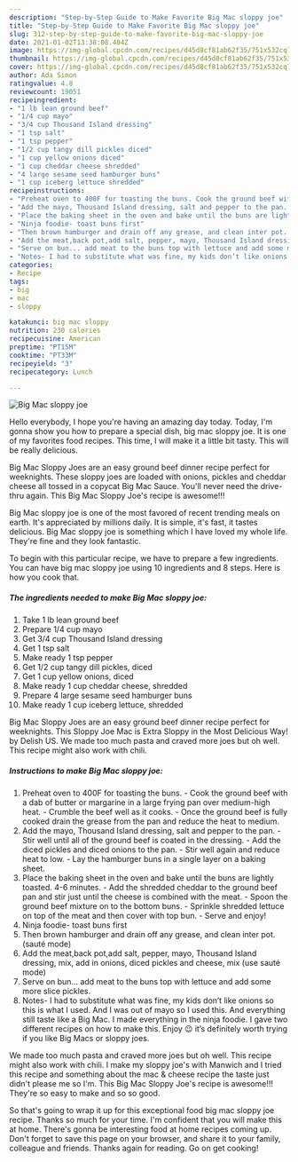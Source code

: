 ```yaml
---
description: "Step-by-Step Guide to Make Favorite Big Mac sloppy joe"
title: "Step-by-Step Guide to Make Favorite Big Mac sloppy joe"
slug: 312-step-by-step-guide-to-make-favorite-big-mac-sloppy-joe
date: 2021-01-02T13:38:08.404Z
image: https://img-global.cpcdn.com/recipes/d45d8cf81ab62f35/751x532cq70/big-mac-sloppy-joe-recipe-main-photo.jpg
thumbnail: https://img-global.cpcdn.com/recipes/d45d8cf81ab62f35/751x532cq70/big-mac-sloppy-joe-recipe-main-photo.jpg
cover: https://img-global.cpcdn.com/recipes/d45d8cf81ab62f35/751x532cq70/big-mac-sloppy-joe-recipe-main-photo.jpg
author: Ada Simon
ratingvalue: 4.8
reviewcount: 19051
recipeingredient:
- "1 lb lean ground beef"
- "1/4 cup mayo"
- "3/4 cup Thousand Island dressing"
- "1 tsp salt"
- "1 tsp pepper"
- "1/2 cup tangy dill pickles diced"
- "1 cup yellow onions diced"
- "1 cup cheddar cheese shredded"
- "4 large sesame seed hamburger buns"
- "1 cup iceberg lettuce shredded"
recipeinstructions:
- "Preheat oven to 400F for toasting the buns. Cook the ground beef with a dab of butter or margarine in a large frying pan over medium-high heat. Crumble the beef well as it cooks. Once the ground beef is fully cooked drain the grease from the pan and reduce the heat to medium."
- "Add the mayo, Thousand Island dressing, salt and pepper to the pan. Stir well until all of the ground beef is coated in the dressing. Add the diced pickles and diced onions to the pan. Stir well again and reduce heat to low. Lay the hamburger buns in a single layer on a baking sheet."
- "Place the baking sheet in the oven and bake until the buns are lightly toasted. 4-6 minutes. Add the shredded cheddar to the ground beef pan and stir just until the cheese is combined with the meat. Spoon the ground beef mixture on to the bottom buns. Sprinkle shredded lettuce on top of the meat and then cover with top bun. Serve and enjoy!"
- "Ninja foodie- toast buns first"
- "Then brown hamburger and drain off any grease, and clean inter pot. (sauté mode)"
- "Add the meat,back pot,add salt, pepper, mayo, Thousand Island dressing, mix, add in onions, diced pickles and cheese, mix (use sauté mode)"
- "Serve on bun... add meat to the buns top with lettuce and add some more slice pickles."
- "Notes- I had to substitute what was fine, my kids don’t like onions so this is what I used. And I was out of mayo so I used this. And everything still taste like a Big Mac. I made everything in the ninja foodie. I gave two different recipes on how to make this. Enjoy 😉 it’s definitely worth trying if you like Big Macs or sloppy joes."
categories:
- Recipe
tags:
- big
- mac
- sloppy

katakunci: big mac sloppy 
nutrition: 230 calories
recipecuisine: American
preptime: "PT15M"
cooktime: "PT33M"
recipeyield: "3"
recipecategory: Lunch

---
```



![Big Mac sloppy joe](https://img-global.cpcdn.com/recipes/d45d8cf81ab62f35/751x532cq70/big-mac-sloppy-joe-recipe-main-photo.jpg)

Hello everybody, I hope you're having an amazing day today. Today, I'm gonna show you how to prepare a special dish, big mac sloppy joe. It is one of my favorites food recipes. This time, I will make it a little bit tasty. This will be really delicious.

Big Mac Sloppy Joes are an easy ground beef dinner recipe perfect for weeknights. These sloppy joes are loaded with onions, pickles and cheddar cheese all tossed in a copycat Big Mac Sauce. You&#39;ll never need the drive-thru again. This Big Mac Sloppy Joe&#39;s recipe is awesome!!!

Big Mac sloppy joe is one of the most favored of recent trending meals on earth. It's appreciated by millions daily. It is simple, it's fast, it tastes delicious. Big Mac sloppy joe is something which I have loved my whole life. They're fine and they look fantastic.


To begin with this particular recipe, we have to prepare a few ingredients. You can have big mac sloppy joe using 10 ingredients and 8 steps. Here is how you cook that.

<!--inarticleads1-->

##### The ingredients needed to make Big Mac sloppy joe:

1. Take 1 lb lean ground beef
1. Prepare 1/4 cup mayo
1. Get 3/4 cup Thousand Island dressing
1. Get 1 tsp salt
1. Make ready 1 tsp pepper
1. Get 1/2 cup tangy dill pickles, diced
1. Get 1 cup yellow onions, diced
1. Make ready 1 cup cheddar cheese, shredded
1. Prepare 4 large sesame seed hamburger buns
1. Make ready 1 cup iceberg lettuce, shredded


Big Mac Sloppy Joes are an easy ground beef dinner recipe perfect for weeknights. This Sloppy Joe Mac is Extra Sloppy in the Most Delicious Way! by Delish US. We made too much pasta and craved more joes but oh well. This recipe might also work with chili. 

<!--inarticleads2-->

##### Instructions to make Big Mac sloppy joe:

1. Preheat oven to 400F for toasting the buns. - Cook the ground beef with a dab of butter or margarine in a large frying pan over medium-high heat. - Crumble the beef well as it cooks. - Once the ground beef is fully cooked drain the grease from the pan and reduce the heat to medium.
1. Add the mayo, Thousand Island dressing, salt and pepper to the pan. - Stir well until all of the ground beef is coated in the dressing. - Add the diced pickles and diced onions to the pan. - Stir well again and reduce heat to low. - Lay the hamburger buns in a single layer on a baking sheet.
1. Place the baking sheet in the oven and bake until the buns are lightly toasted. 4-6 minutes. - Add the shredded cheddar to the ground beef pan and stir just until the cheese is combined with the meat. - Spoon the ground beef mixture on to the bottom buns. - Sprinkle shredded lettuce on top of the meat and then cover with top bun. - Serve and enjoy!
1. Ninja foodie- toast buns first
1. Then brown hamburger and drain off any grease, and clean inter pot. (sauté mode)
1. Add the meat,back pot,add salt, pepper, mayo, Thousand Island dressing, mix, add in onions, diced pickles and cheese, mix (use sauté mode)
1. Serve on bun... add meat to the buns top with lettuce and add some more slice pickles.
1. Notes- I had to substitute what was fine, my kids don’t like onions so this is what I used. And I was out of mayo so I used this. And everything still taste like a Big Mac. I made everything in the ninja foodie. I gave two different recipes on how to make this. Enjoy 😉 it’s definitely worth trying if you like Big Macs or sloppy joes.


We made too much pasta and craved more joes but oh well. This recipe might also work with chili. I make my sloppy joe&#39;s with Manwich and I tried this recipe and something about the mac &amp; cheese recipe the taste just didn&#39;t please me so I&#39;m. This Big Mac Sloppy Joe&#39;s recipe is awesome!!! They&#39;re so easy to make and so so good. 

So that's going to wrap it up for this exceptional food big mac sloppy joe recipe. Thanks so much for your time. I'm confident that you will make this at home. There's gonna be interesting food at home recipes coming up. Don't forget to save this page on your browser, and share it to your family, colleague and friends. Thanks again for reading. Go on get cooking!
